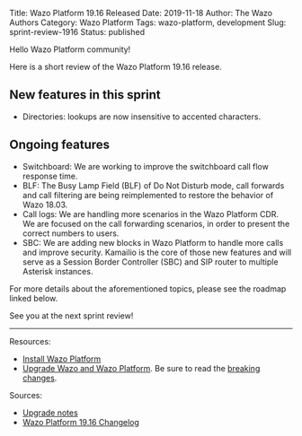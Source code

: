 Title: Wazo Platform 19.16 Released
Date: 2019-11-18
Author: The Wazo Authors
Category: Wazo Platform
Tags: wazo-platform, development
Slug: sprint-review-1916
Status: published

Hello Wazo Platform community!

Here is a short review of the Wazo Platform 19.16 release.

## New features in this sprint

* Directories: lookups are now insensitive to accented characters.

## Ongoing features

* Switchboard: We are working to improve the switchboard call flow response time.
* BLF: The Busy Lamp Field (BLF) of Do Not Disturb mode, call forwards and call filtering are being reimplemented to restore the behavior of Wazo 18.03.
* Call logs: We are handling more scenarios in the Wazo Platform CDR. We are focused on the call forwarding scenarios, in order to present the correct numbers to users.
* SBC: We are adding new blocks in Wazo Platform to handle more calls and improve security. Kamailio is the core of those new features and will serve as a Session Border Controller (SBC) and SIP router to multiple Asterisk instances.

For more details about the aforementioned topics, please see the roadmap linked below.

See you at the next sprint review!

---

Resources:

* [Install Wazo Platform](/uc-doc/installation/install-system)
* [Upgrade Wazo and Wazo Platform](/uc-doc/upgrade/introduction). Be sure to read the [breaking changes](http://wazo.readthedocs.io/en/wazo-19.16/upgrade/upgrade_notes.html).

Sources:

* [Upgrade notes](/uc-doc/upgrade/upgrade_notes)
* [Wazo Platform 19.16 Changelog](https://wazo-dev.atlassian.net/issues/?jql=project%3DWAZO%20AND%20fixVersion%3D19.16)
